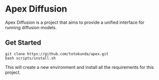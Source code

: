 # Apex Diffusion

Apex Diffusion is a project that aims to provide a unified interface for running diffusion models.

## Get Started
```
git clone https://github.com/totokunda/apex.git
bash scripts/install.sh 
```
This will create a new environment and install all the requirements for this project. 
